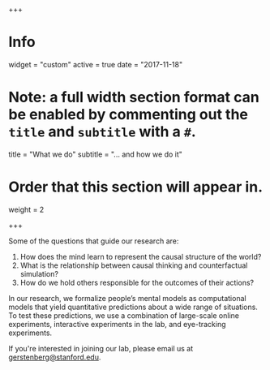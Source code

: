 +++
# Info
widget = "custom"
active = true
date = "2017-11-18"

# Note: a full width section format can be enabled by commenting out the `title` and `subtitle` with a `#`.
title = "What we do"
subtitle = "... and how we do it"

# Order that this section will appear in.
weight = 2

+++

Some of the questions that guide our research are: 

1. How does the mind learn to represent the causal structure of the world?
2. What is the relationship between causal thinking and counterfactual simulation? 
3. How do we hold others responsible for the outcomes of their actions? 

In our research, we formalize people’s mental models as computational models that yield quantitative predictions about a wide range of situations. To test these predictions, we use a combination of large-scale online experiments, interactive experiments in the lab, and eye-tracking experiments.

If you're interested in joining our lab, please email us at [gerstenberg@stanford.edu](gerstenberg@stanford.edu). 


